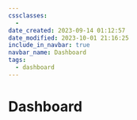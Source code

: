 ```yaml
---
cssclasses:
  -
date_created: 2023-09-14 01:12:57
date_modified: 2023-10-01 21:16:25
include_in_navbar: true
navbar_name: Dashboard
tags:
  - dashboard
---
```


# Dashboard
